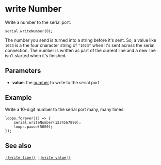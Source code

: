 # write Number

Write a number to the serial port.

```sig
serial.writeNumber(0);
```
The number you send is turned into a string before it's sent. So, a value like ``1023``
is a the four character string of ``"1023"`` when it's sent across the serial
connection. The number is written as part of the current line and a new line isn't
started when it's finished.

## Parameters

* **value**: the [number](/types/number) to write to the serial port

## Example

Write a 10-digit number to the serial port many, many times.

```blocks
loops.forever(() => {
    serial.writeNumber(1234567890);
    loops.pause(5000);
});
```

## See also

[``||write line||``](/reference/serial/write-line),
[``||write value||``](/reference/serial/write-value)


